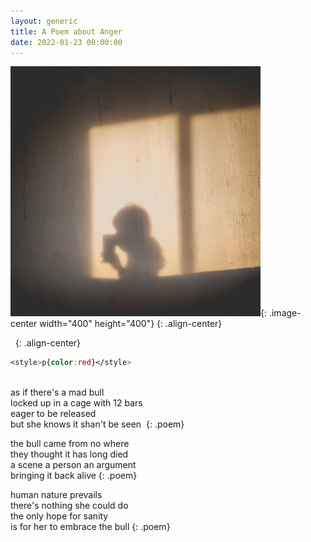 ```yaml
---
layout: generic
title: A Poem about Anger
date: 2022-01-23 00:00:00
---
```

<div class="cms-embed" data-cms-embed=""></div>

![picture to capture hate](/uploads/img-20210621-190315-400x400.jpg "trapped in my own mind"){: .image-center width="400" height="400"}
{: .align-center}

&nbsp;
{: .align-center}

```css
<style>p{color:red}</style>
```

<br>as if there's a mad bull&nbsp;<br>locked up in a cage with 12 bars&nbsp;<br>eager to be released&nbsp;<br>but she knows it shan't be seen&nbsp;
{: .poem}

the bull came from no where&nbsp;<br>they thought it has long died&nbsp;<br>a scene a person an argument&nbsp;<br>bringing it back alive
{: .poem}

human nature prevails<br>there's nothing she could do<br>the only hope for sanity<br>is for her to embrace the bull
{: .poem}
